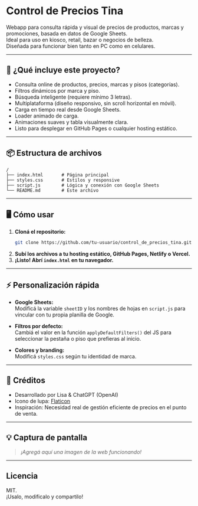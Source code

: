 # Control de Precios Tina

Webapp para consulta rápida y visual de precios de productos, marcas y promociones, basada en datos de Google Sheets.  
Ideal para uso en kiosco, retail, bazar o negocios de belleza.  
Diseñada para funcionar bien tanto en PC como en celulares.

---

## 🚀 ¿Qué incluye este proyecto?

- Consulta online de productos, precios, marcas y pisos (categorías).
- Filtros dinámicos por marca y piso.
- Búsqueda inteligente (requiere mínimo 3 letras).
- Multiplataforma (diseño responsivo, sin scroll horizontal en móvil).
- Carga en tiempo real desde Google Sheets.
- Loader animado de carga.
- Animaciones suaves y tabla visualmente clara.
- Listo para desplegar en GitHub Pages o cualquier hosting estático.

---

## 📦 Estructura de archivos

```
/
├── index.html       # Página principal
├── styles.css       # Estilos y responsive
├── script.js        # Lógica y conexión con Google Sheets
└── README.md        # Este archivo
```

---

## 🖥️ Cómo usar

1. **Cloná el repositorio:**
    ```bash
    git clone https://github.com/tu-usuario/control_de_precios_tina.git
    ```
2. **Subí los archivos a tu hosting estático, GitHub Pages, Netlify o Vercel.**
3. **¡Listo! Abrí `index.html` en tu navegador.**

---

## ⚡ Personalización rápida

- **Google Sheets:**  
  Modificá la variable `sheetID` y los nombres de hojas en `script.js` para vincular con tu propia planilla de Google.

- **Filtros por defecto:**  
  Cambiá el valor en la función `applyDefaultFilters()` del JS para seleccionar la pestaña o piso que prefieras al inicio.

- **Colores y branding:**  
  Modificá `styles.css` según tu identidad de marca.

---

## 📝 Créditos

- Desarrollado por Lisa & ChatGPT (OpenAI)
- Icono de lupa: [Flaticon](https://www.flaticon.com/)
- Inspiración: Necesidad real de gestión eficiente de precios en el punto de venta.

---

## 💡 Captura de pantalla

> _¡Agregá aquí una imagen de la web funcionando!_

---

## Licencia

MIT.  
¡Usalo, modificalo y compartilo!
